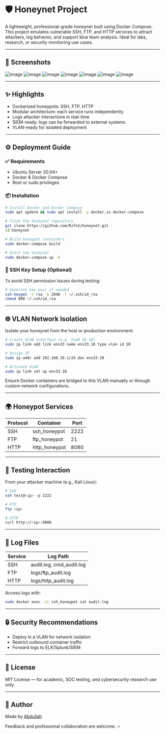 # 🛡️ Honeynet Project

A lightweight, professional-grade honeynet built using Docker Compose. This project emulates vulnerable SSH, FTP, and HTTP services to attract attackers, log behavior, and support blue team analysis. Ideal for labs, research, or security monitoring use cases.

---

## 📸 Screenshots

![image](https://github.com/user-attachments/assets/4952db7a-9587-4584-a630-8ec79182ed87)
![image](https://github.com/user-attachments/assets/45238bf7-3aa5-455f-8d6f-1f6224187c9c)
![image](https://github.com/user-attachments/assets/5d1d29a8-547f-4456-a079-e781531f7982)
![image](https://github.com/user-attachments/assets/f80d7fa1-4d05-42cb-90d1-ee55a48783bd)
![image](https://github.com/user-attachments/assets/1db0aa44-cbb7-4290-9a8d-6b8444e8c14f)
![image](https://github.com/user-attachments/assets/094f8ef7-103f-4825-9939-cf5da20dd79e)
![image](https://github.com/user-attachments/assets/0b59e021-7e50-4ec0-a7c7-62d29ff22b6c)



---

## ✨ Highlights

* Dockerized honeypots: SSH, FTP, HTTP
* Modular architecture: each service runs independently
* Logs attacker interactions in real-time
* SIEM-ready: logs can be forwarded to external systems
* VLAN-ready for isolated deployment

---

## ⚙️ Deployment Guide

### ✅ Requirements

* Ubuntu Server 20.04+
* Docker & Docker Compose
* Root or sudo privileges

### 📦 Installation

```bash
# Install Docker and Docker Compose
sudo apt update && sudo apt install -y docker.io docker-compose

# Clone the honeynet repository
git clone https://github.com/Rzfn2/honeynet.git
cd honeynet

# Build honeypot containers
sudo docker-compose build

# Start the honeynet
sudo docker-compose up -d
```

### 🔑 SSH Key Setup (Optional)

To avoid SSH permission issues during testing:

```bash
# Generate key pair if needed
ssh-keygen -t rsa -b 2048 -f ~/.ssh/id_rsa
chmod 600 ~/.ssh/id_rsa
```

---

## 🌐 VLAN Network Isolation

Isolate your honeynet from the host or production environment:

```bash
# Create VLAN interface (e.g. VLAN ID 10)
sudo ip link add link ens33 name ens33.10 type vlan id 10

# Assign IP
sudo ip addr add 192.168.10.1/24 dev ens33.10

# Activate VLAN
sudo ip link set up ens33.10
```

Ensure Docker containers are bridged to this VLAN manually or through custom network configurations.

---

## 🌍 Honeypot Services

| Protocol | Container      | Port |
| -------- | -------------- | ---- |
| SSH      | ssh\_honeypot  | 2222 |
| FTP      | ftp\_honeypot  | 21   |
| HTTP     | http\_honeypot | 8080 |

---

## 🧪 Testing Interaction

From your attacker machine (e.g., Kali Linux):

```bash
# SSH
ssh test@<ip> -p 2222

# FTP
ftp <ip>

# HTTP
curl http://<ip>:8080
```

---

## 📝 Log Files

| Service | Log Path                  |
| ------- | ------------------------- |
| SSH     | audit.log, cmd\_audit.log |
| FTP     | logs/ftp\_audit.log       |
| HTTP    | logs/http\_audit.log      |

Access logs with:

```bash
sudo docker exec -it ssh_honeypot cat audit.log
```

---

## 🔒 Security Recommendations

* Deploy in a VLAN for network isolation
* Restrict outbound container traffic
* Forward logs to ELK/Splunk/SIEM

---

## 🧾 License

MIT License — for academic, SOC testing, and cybersecurity research use only.

---

## 👤 Author

Made by [Abdullah](https://github.com/Rzfn2)

Feedback and professional collaboration are welcome. ⭐
